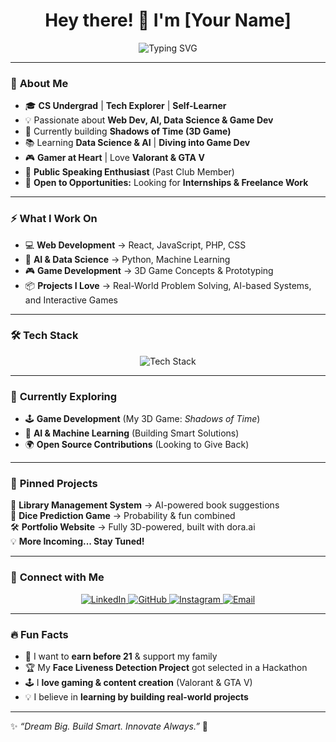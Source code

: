 <h1 align="center">Hey there! 👋 I'm [Your Name] </h1>

<p align="center">
  <img src="https://readme-typing-svg.herokuapp.com?font=Fira+Code&pause=1000&color=00C9FF&width=435&lines=Web+Developer+%E2%9C%A8;AI+%26+Data+Science+Explorer+%F0%9F%A7%AC;Game+Developer+in+Progress+%F0%9F%8E%AE;Creative+Problem+Solver+%E2%9C%94%EF%B8%8F;Tech+Enthusiast+%E2%9C%A8" alt="Typing SVG" />
</p>

---

### 🚀 **About Me**
- 🎓 **CS Undergrad** | **Tech Explorer** | **Self-Learner**
- 💡 Passionate about **Web Dev, AI, Data Science & Game Dev**
- 🎯 Currently building **Shadows of Time (3D Game)**
- 📚 Learning **Data Science & AI** | **Diving into Game Dev**
- 🎮 **Gamer at Heart** | Love **Valorant & GTA V**  
- 🎤 **Public Speaking Enthusiast** (Past Club Member)
- 💼 **Open to Opportunities:** Looking for **Internships & Freelance Work**

---

### ⚡ **What I Work On**
- 💻 **Web Development** → React, JavaScript, PHP, CSS  
- 🧠 **AI & Data Science** → Python, Machine Learning  
- 🎮 **Game Development** → 3D Game Concepts & Prototyping  
- 📦 **Projects I Love** → Real-World Problem Solving, AI-based Systems, and Interactive Games  

---

### 🛠 **Tech Stack**
<p align="center">
  <img src="https://skillicons.dev/icons?i=html,css,js,react,php,python,mysql,git,github,vscode" alt="Tech Stack" />
</p>

---

### 🌱 **Currently Exploring**
- 🕹 **Game Development** (My 3D Game: *Shadows of Time*)
- 🤖 **AI & Machine Learning** (Building Smart Solutions)
- 🌍 **Open Source Contributions** (Looking to Give Back)

---

### 📌 **Pinned Projects**
📂 **Library Management System** → AI-powered book suggestions  
🎲 **Dice Prediction Game** → Probability & fun combined  
🛠 **Portfolio Website** → Fully 3D-powered, built with dora.ai  
💡 **More Incoming... Stay Tuned!**

---

### 📢 **Connect with Me**
<p align="center">
  <a href="https://www.linkedin.com/in/YOUR_LINK/" target="_blank">
    <img src="https://img.shields.io/badge/LinkedIn-%230A66C2.svg?style=for-the-badge&logo=linkedin&logoColor=white" alt="LinkedIn"/>
  </a>
  <a href="https://github.com/YOUR_GITHUB" target="_blank">
    <img src="https://img.shields.io/badge/GitHub-%23181717.svg?style=for-the-badge&logo=github&logoColor=white" alt="GitHub"/>
  </a>
  <a href="https://www.instagram.com/YOUR_INSTAGRAM/" target="_blank">
    <img src="https://img.shields.io/badge/Instagram-%23E4405F.svg?style=for-the-badge&logo=instagram&logoColor=white" alt="Instagram"/>
  </a>
  <a href="mailto:YOUR_EMAIL">
    <img src="https://img.shields.io/badge/Email-%23D14836.svg?style=for-the-badge&logo=gmail&logoColor=white" alt="Email"/>
  </a>
</p>

---

### 🔥 **Fun Facts**
- 🎯 I want to **earn before 21** & support my family  
- 🏆 My **Face Liveness Detection Project** got selected in a Hackathon  
- 🕹 I **love gaming & content creation** (Valorant & GTA V)  
- 💡 I believe in **learning by building real-world projects**  

---

✨ *“Dream Big. Build Smart. Innovate Always.”* 🚀
